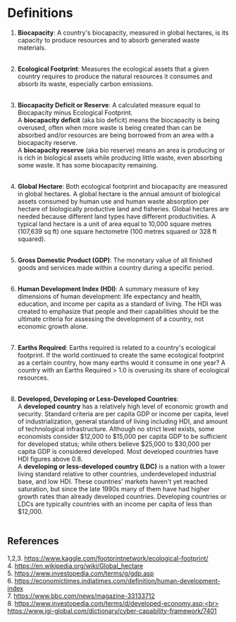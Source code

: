 # Definitions 
1. **Biocapacity**: A country's biocapacity, measured in global hectares, is its capacity to produce resources and to absorb generated waste materials.<br><br>

2. **Ecological Footprint**: Measures the ecological assets that a given country requires to produce the natural resources it consumes and absorb its waste, especially carbon emissions.<br><br>

3. **Biocapacity Deficit or Reserve**: A calculated measure equal to Biocapacity minus Ecological Footprint.<br> 
A **biocapacity deficit** (aka bio deficit) means the biocapacity is being overused, often when more waste is being created than can be absorbed and/or resources are being borrowed from an area with a biocapacity reserve.<br> 
A **biocapacity reserve** (aka bio reserve) means an area is producing or is rich in biological assets while producing little waste, even absorbing some waste. It has some biocapacity remaining.<br><br>

4. **Global Hectare**: Both ecological footprint and biocapacity are measured in global hectares. A global hectare is the annual amount of biological assets consumed by human use and human waste absorption per hectare of biologically productive land and fisheries. Global hectares are needed because different land types have different productivities. A typical land hectare is a unit of area equal to 10,000 square metres (107,639 sq ft) one square hectometre (100 metres squared or 328 ft squared).<br><br> 

5. **Gross Domestic Product (GDP)**: The monetary value of all finished goods and services made within a country during a specific period.<br><br> 

6. **Human Development Index (HDI)**: A summary measure of key dimensions of human development: life expectancy and health, education, and income per capita as a standard of living. The HDI was created to emphasize that people and their capabilities should be the ultimate criteria for assessing the development of a country, not economic growth alone.<br><br> 

7. **Earths Required**: Earths required is related to a country's ecological footprint. If the world continued to create the same ecological footprint as a certain country, how many earths would it consume in one year? A country with an Earths Required > 1.0 is overusing its share of ecological resources.<br><br> 

8. **Developed, Developing or Less-Developed Countries**:<br>
A **developed country** has a relatively high level of economic growth and security. Standard criteria are per capita GDP or income per capita, level of industrialization, general standard of living including HDI, and amount of technological infrastructure. Although no strict level exists, some economists consider $12,000 to $15,000 per capita GDP to be sufficient for developed status; while others believe $25,000 to $30,000 per capita GDP is considered developed. Most developed countries have HDI figures above 0.8.<br>
A **developing or less-developed country (LDC)** is a nation with a lower living standard relative to other countries, underdeveloped industrial base, and low HDI. These countries' markets haven't yet reached saturation, but since the late 1990s many of them have had higher growth rates than already developed countries. Developing countries or LDCs are typically countries with an income per capita of less than $12,000.<br><br>

## References
1,2,3. https://www.kaggle.com/footprintnetwork/ecological-footprint/<br>
4. https://en.wikipedia.org/wiki/Global_hectare<br>
5. https://www.investopedia.com/terms/g/gdp.asp<br>
6. https://economictimes.indiatimes.com/definition/human-development-index<br>
7. https://www.bbc.com/news/magazine-33133712<br>
8. https://www.investopedia.com/terms/d/developed-economy.asp;<br>
https://www.igi-global.com/dictionary/cyber-capability-framework/7401<br>